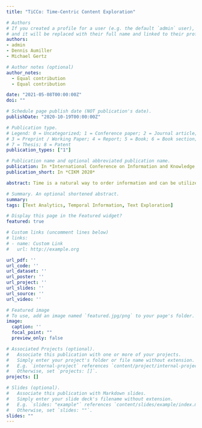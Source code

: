 ```yaml
---
title: "TiCCo: Time-Centric Content Exploration"

# Authors
# If you created a profile for a user (e.g. the default `admin` user), write the username (folder name) here 
# and it will be replaced with their full name and linked to their profile.
authors:
- admin
- Dennis Aumiller
- Michael Gertz

# Author notes (optional)
author_notes:
  - Equal contribution
  - Equal contribution

date: "2021-05-08T00:00:00Z"
doi: ""

# Schedule page publish date (NOT publication's date).
publishDate: "2020-10-19T00:00:00Z"

# Publication type.
# Legend: 0 = Uncategorized; 1 = Conference paper; 2 = Journal article;
# 3 = Preprint / Working Paper; 4 = Report; 5 = Book; 6 = Book section;
# 7 = Thesis; 8 = Patent
publication_types: ["1"]

# Publication name and optional abbreviated publication name.
publication: In *International Conference on Information and Knowledge Management 2020*
publication_short: In *CIKM 2020*

abstract: Time is a natural way to order information and can be utilized to summarize events and to construct a chronology of contents within a document collection in many application domains. Structuring the sequence of events along a timeline allows users to grasp information at-a-glance, which enables them to get familiar with a topic in only a short amount of time and can hence support the analysis of more complicated and heterogeneous textual data. The manual construction of timelines, however, is a tedious and error-prone task, leading to static timeline representations that limit users to a passive role. In this paper, TiCCo, an automated extraction pipeline from arbitrary English and German text collections, is provided and presented to the user in an interactive manner. This puts the user in an active role in which she not only absorbs knowledge, but also influences in which ways the information is presented to her. In-depth investigations of a specific point in time are augmented by utilizing time-centric co-occurrence graphs that further summarize information extracted from a document collection, and enable users to explore the chronology of events by allowing them to interact with the constructed graphs as well as the underlying documents.

# Summary. An optional shortened abstract.
summary: 
tags: [Text Analytics, Temporal Information, Text Exploration]

# Display this page in the Featured widget?
featured: true

# Custom links (uncomment lines below)
# links:
# - name: Custom Link
#   url: http://example.org

url_pdf: ''
url_code: ''
url_dataset: ''
url_poster: ''
url_project: ''
url_slides: ''
url_source: ''
url_video: ''

# Featured image
# To use, add an image named `featured.jpg/png` to your page's folder. 
image:
  caption: ''
  focal_point: ""
  preview_only: false

# Associated Projects (optional).
#   Associate this publication with one or more of your projects.
#   Simply enter your project's folder or file name without extension.
#   E.g. `internal-project` references `content/project/internal-project/index.md`.
#   Otherwise, set `projects: []`.
projects: []

# Slides (optional).
#   Associate this publication with Markdown slides.
#   Simply enter your slide deck's filename without extension.
#   E.g. `slides: "example"` references `content/slides/example/index.md`.
#   Otherwise, set `slides: ""`.
slides: ""
---
```

